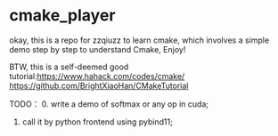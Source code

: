 # cmake_player
okay, this is a repo for zzqiuzz to learn cmake, which involves a simple demo step by step to understand Cmake, Enjoy!

BTW, this is a self-deemed good tutorial:https://www.hahack.com/codes/cmake/ https://github.com/BrightXiaoHan/CMakeTutorial

TODO： 
0. write a demo of softmax or any op in cuda;
1. call it by python frontend using pybind11;
